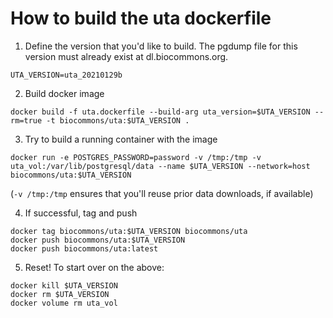 # How to build the uta dockerfile

1. Define the version that you'd like to build. The pgdump file for
   this version must already exist at dl.biocommons.org.

```
UTA_VERSION=uta_20210129b
```


2. Build docker image
```
docker build -f uta.dockerfile --build-arg uta_version=$UTA_VERSION --rm=true -t biocommons/uta:$UTA_VERSION .
```


3. Try to build a running container with the image
```
docker run -e POSTGRES_PASSWORD=password -v /tmp:/tmp -v uta_vol:/var/lib/postgresql/data --name $UTA_VERSION --network=host biocommons/uta:$UTA_VERSION
```

(`-v /tmp:/tmp` ensures that you'll reuse prior data downloads, if available)


4. If successful, tag and push
```
docker tag biocommons/uta:$UTA_VERSION biocommons/uta
docker push biocommons/uta:$UTA_VERSION
docker push biocommons/uta:latest
```


5. Reset!
To start over on the above:

```
docker kill $UTA_VERSION
docker rm $UTA_VERSION
docker volume rm uta_vol
```
